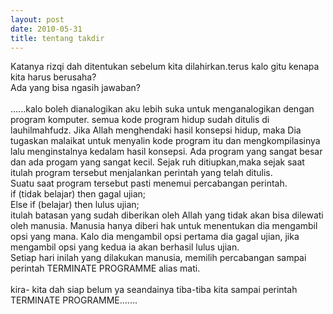 ```yaml
---
layout: post
date: 2010-05-31
title: tentang takdir
---
```


Katanya rizqi dah ditentukan sebelum kita dilahirkan.terus kalo gitu kenapa kita harus berusaha?\
Ada yang bisa ngasih jawaban?\
\
......kalo boleh dianalogikan aku lebih suka untuk menganalogikan dengan program komputer.  semua kode program hidup sudah ditulis di lauhilmahfudz. Jika Allah menghendaki hasil konsepsi hidup, maka Dia tugaskan malaikat untuk menyalin kode program itu dan mengkompilasinya lalu menginstalnya kedalam hasil konsepsi. Ada program yang  sangat besar dan ada progam yang sangat kecil. Sejak ruh ditiupkan,maka sejak saat itulah program tersebut menjalankan perintah yang telah ditulis.\
Suatu saat program tersebut pasti menemui percabangan perintah.\
if (tidak belajar) then gagal ujian;\
Else if (belajar) then lulus ujian;\
itulah batasan yang sudah diberikan oleh Allah yang tidak akan bisa dilewati oleh manusia. Manusia hanya diberi hak untuk menentukan dia mengambil opsi yang mana. Kalo dia mengambil opsi pertama dia gagal ujian, jika mengambil opsi yang kedua ia akan berhasil lulus ujian. \
Setiap hari inilah yang dilakukan manusia, memilih percabangan sampai perintah TERMINATE PROGRAMME alias mati.\
\
kira- kita dah siap belum ya seandainya tiba-tiba kita sampai perintah TERMINATE PROGRAMME.......
